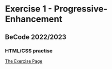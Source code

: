 # Exercise 1 - Progressive-Enhancement
## BeCode 2022/2023
### HTML/CSS practise
[The Exercise Page](http://htmlpreview.github.io/?https://github.com/ArseniiaD/Exercise-1---Progressive-Enhancement/blob/main/progressive-enhancement.html)
